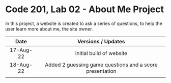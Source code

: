 # Code 201, Lab 02 - About Me Project

In this project, a website is created to ask a series of questions, to help the user learn more about me, the site owner.

|   Date    |                    Versions / Updates                    |
| :-------: | :------------------------------------------------------: |
| 17-Aug-22 |                 Initial build of website                 |
| 18-Aug-22 | Added 2 guessing game questions and a score presentation |
|           |                                                          |

